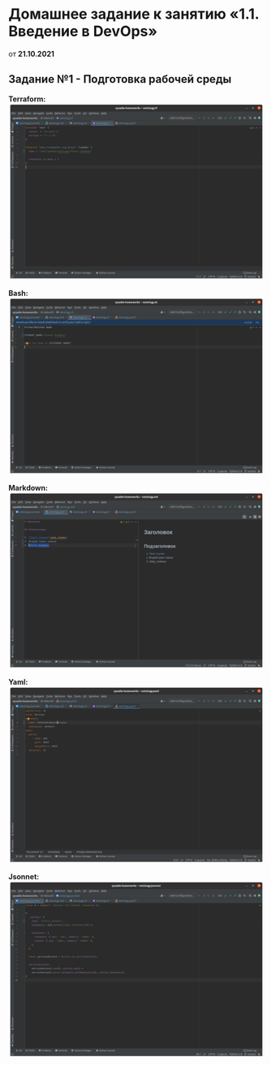 Домашнее задание к занятию «1.1. Введение в DevOps»
===================================================
от **21.10.2021**

Задание №1 - Подготовка рабочей среды
--------
**Terraform:**
![Terraform](/homeworks-1/terraform.png)

**Bash:**
![Bash](/homeworks-1/bash.png)

**Markdown:**
![Markdown](/homeworks-1/markdown.png)

**Yaml:**
![Yaml](/homeworks-1/yaml.png)

**Jsonnet:**
![Jsonnet](/homeworks-1/jsonnet.png)

